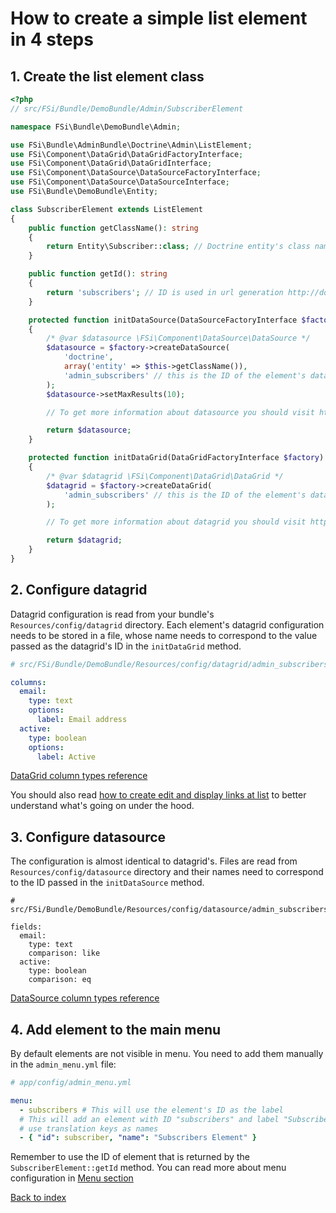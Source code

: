# How to create a simple list element in 4 steps

## 1. Create the list element class

```php
<?php
// src/FSi/Bundle/DemoBundle/Admin/SubscriberElement

namespace FSi\Bundle\DemoBundle\Admin;

use FSi\Bundle\AdminBundle\Doctrine\Admin\ListElement;
use FSi\Component\DataGrid\DataGridFactoryInterface;
use FSi\Component\DataGrid\DataGridInterface;
use FSi\Component\DataSource\DataSourceFactoryInterface;
use FSi\Component\DataSource\DataSourceInterface;
use FSi\Bundle\DemoBundle\Entity;

class SubscriberElement extends ListElement
{
    public function getClassName(): string
    {
        return Entity\Subscriber::class; // Doctrine entity's class name
    }

    public function getId(): string
    {
        return 'subscribers'; // ID is used in url generation http://domain.com/admin/list/{id}
    }

    protected function initDataSource(DataSourceFactoryInterface $factory): DataSourceInterface
    {
        /* @var $datasource \FSi\Component\DataSource\DataSource */
        $datasource = $factory->createDataSource(
            'doctrine',
            array('entity' => $this->getClassName()),
            'admin_subscribers' // this is the ID of the element's datasource
        );
        $datasource->setMaxResults(10);

        // To get more information about datasource you should visit https://github.com/fsi-open/datasource-bundle/blob/master/Resources/docs/basic_usage.md

        return $datasource;
    }

    protected function initDataGrid(DataGridFactoryInterface $factory): DataGridInterface
    {
        /* @var $datagrid \FSi\Component\DataGrid\DataGrid */
        $datagrid = $factory->createDataGrid(
            'admin_subscribers' // this is the ID of the element's datagrid
        );

        // To get more information about datagrid you should visit https://github.com/fsi-open/datagrid-bundle/blob/master/Resources/docs/basic_usage.md

        return $datagrid;
    }
}
```

## 2. Configure datagrid

Datagrid configuration is read from your bundle's `Resources/config/datagrid`
directory. Each element's datagrid configuration needs to be stored in a file,
whose name needs to correspond to the value passed as the datagrid's ID in the `initDataGrid`
method.

```yaml
# src/FSi/Bundle/DemoBundle/Resources/config/datagrid/admin_subscribers.yml

columns:
  email:
    type: text
    options:
      label: Email address
  active:
    type: boolean
    options:
      label: Active
```

[DataGrid column types reference](https://github.com/fsi-open/datagrid-bundle/blob/master/Resources/docs/columns.md)

You should also read [how to create edit and display links at list](how_to_create_edit_link_at_list.md) to better
understand what's going on under the hood.

## 3. Configure datasource

The configuration is almost identical to datagrid's. Files are read from `Resources/config/datasource`
directory and their names need to correspond to the ID passed in the `initDataSource` method.

```
# src/FSi/Bundle/DemoBundle/Resources/config/datasource/admin_subscribers.yml

fields:
  email:
    type: text
    comparison: like
  active:
    type: boolean
    comparison: eq
```

[DataSource column types reference](https://github.com/fsi-open/datasource-bundle/blob/master/Resources/docs/columns.md)

## 4. Add element to the main menu

By default elements are not visible in menu. You need to add them manually in the `admin_menu.yml` file:

```yaml
# app/config/admin_menu.yml

menu:
  - subscribers # This will use the element's ID as the label
  # This will add an element with ID "subscribers" and label "Subscribers Element" - you can also
  # use translation keys as names
  - { "id": subscriber, "name": "Subscribers Element" }

```

Remember to use the ID of element that is returned by the ``SubscriberElement::getId`` method.
You can read more about menu configuration in [Menu section](menu.md)

[Back to index](index.md)
